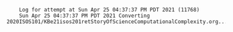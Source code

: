         Log for attempt at Sun Apr 25 04:37:37 PM PDT 2021 (11768)
        Sun Apr 25 04:37:37 PM PDT 2021 Converting 2020ISOS101/KBe21isos201retStoryOfScienceComputationalComplexity.org...

